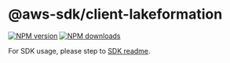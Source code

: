 # @aws-sdk/client-lakeformation

[![NPM version](https://img.shields.io/npm/v/@aws-sdk/client-lakeformation/rc.svg)](https://www.npmjs.com/package/@aws-sdk/client-lakeformation)
[![NPM downloads](https://img.shields.io/npm/dm/@aws-sdk/client-lakeformation.svg)](https://www.npmjs.com/package/@aws-sdk/client-lakeformation)

For SDK usage, please step to [SDK readme](https://github.com/aws/aws-sdk-js-v3).
